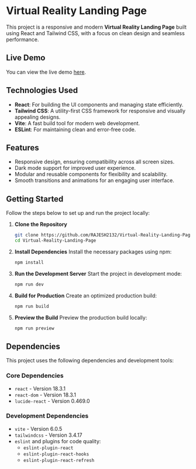 # Virtual Reality Landing Page

This project is a responsive and modern **Virtual Reality Landing Page** built using React and Tailwind CSS, with a focus on clean design and seamless performance.

## Live Demo

You can view the live demo [here](https://RAJESH2132.github.io/Virtual-Reality-Landing-Page/).

## Technologies Used

- **React**: For building the UI components and managing state efficiently.
- **Tailwind CSS**: A utility-first CSS framework for responsive and visually appealing designs.
- **Vite**: A fast build tool for modern web development.
- **ESLint**: For maintaining clean and error-free code.

## Features

- Responsive design, ensuring compatibility across all screen sizes.
- Dark mode support for improved user experience.
- Modular and reusable components for flexibility and scalability.
- Smooth transitions and animations for an engaging user interface.

## Getting Started

Follow the steps below to set up and run the project locally:

1. **Clone the Repository**
   ```bash
   git clone https://github.com/RAJESH2132/Virtual-Reality-Landing-Page.git
   cd Virtual-Reality-Landing-Page
   ```

2. **Install Dependencies**
   Install the necessary packages using npm:
   ```bash
   npm install
   ```

3. **Run the Development Server**
   Start the project in development mode:
   ```bash
   npm run dev
   ```

4. **Build for Production**
   Create an optimized production build:
   ```bash
   npm run build
   ```

5. **Preview the Build**
   Preview the production build locally:
   ```bash
   npm run preview
   ```

## Dependencies

This project uses the following dependencies and development tools:

### Core Dependencies
- `react` - Version 18.3.1
- `react-dom` - Version 18.3.1
- `lucide-react` - Version 0.469.0

### Development Dependencies
- `vite` - Version 6.0.5
- `tailwindcss` - Version 3.4.17
- `eslint` and plugins for code quality:
  - `eslint-plugin-react`
  - `eslint-plugin-react-hooks`
  - `eslint-plugin-react-refresh`

